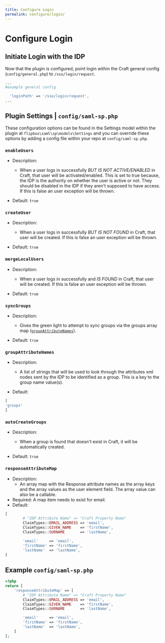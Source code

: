 ```yaml
---
title: Configure Login
permalink: configure/login/
---
```


# Configure Login

## Initiate Login with the IDP
Now that the plugin is configured, point login within the Craft general config (`config/general.php`) to 
`/sso/login/request`.

```php
...
#example general config

  'loginPath' => '/sso/login/request',
...
```

## Plugin Settings | `config/saml-sp.php`

These configuration options can be found in the Settings model within the plugin
at `flipbox\saml\sp\models\Settings` and you can override these options by adding 
a config file within your repo at `config/saml-sp.php`.

### `enableUsers`
* Description:
 
    * When a user logs in successfully _BUT IS NOT ACTIVE/ENABLED_ in Craft, that user will be 
    activated/enabled. This is set to true because, the IDP is the authority on whether the user
    is active or not. They should be disabled in the IDP if they aren't supposed to have access.
    If this is false an user exception will be thrown.
     
* Default: `true`

### `createUser`
* Description:
 
    * When a user logs in successfully _BUT IS NOT FOUND_ in Craft, that user will be 
    created. If this is false an user exception will be thrown.
     
* Default: `true`

### `mergeLocalUsers`
* Description:
 
    * When a user logs in successfully and _IS FOUND_ in Craft, that user will be 
    created. If this is false an user exception will be thrown.
     
* Default: `true`

### `syncGroups`

* Description:
 
    * Gives the green light to attempt to sync groups via the 
    groups array map ([`groupAttributeNames`](#groupattributenames)).
     
* Default: `true`

### `groupAttributeNames`

* Description:
 
    * A list of strings that will be used to look through the attributes xml nodes
    sent by the IDP to be identified as a group. This is a key to the group name value(s).
     
* Default:
```php
[
'groups'
]
```

### `autoCreateGroups`
* Description:
 
    * When a group is found that doesn't exist in Craft, it will be automatically created.
     
* Default: `true`

### `responseAttributeMap`
* Description: 
    * An array map with the Response attribute names as the array keys and the
    array values as the user element field. The array value can also be a callable. 
* Required: A map item needs to exist for email.
* Default:
```php
[
        # "IDP Attribute Name" => "Craft Property Name"
        ClaimTypes::EMAIL_ADDRESS => 'email',
        ClaimTypes::GIVEN_NAME    => 'firstName',
        ClaimTypes::SURNAME       => 'lastName',

        'email'     => 'email',
        'firstName' => 'firstName',
        'lastName'  => 'lastName',
]
```

## Example `config/saml-sp.php`

```php
<?php
return [
    'responseAttributeMap' => [
        # "IDP Attribute Name" => "Craft Property Name"
        ClaimTypes::EMAIL_ADDRESS => 'email',
        ClaimTypes::GIVEN_NAME    => 'firstName',
        ClaimTypes::SURNAME       => 'lastName',

        'email'     => 'email',
        'firstName' => 'firstName',
        'lastName'  => 'lastName',
    ]
];
```

